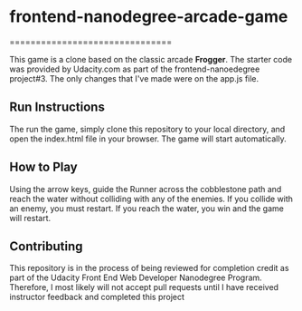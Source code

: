 # frontend-nanodegree-arcade-game
  ===============================

This game is a clone based on the classic arcade **Frogger**. The starter code was provided by Udacity.com as part of the frontend-nanoedegree project#3. The only changes that I've made were on the app.js file.

## Run Instructions

The run the game, simply clone this repository to your local directory, and open the index.html file in your browser. The game will start automatically.

## How to Play

Using the arrow keys, guide the Runner across the cobblestone path and reach the water without colliding with any of the enemies. If you collide with an enemy, you must restart. If you reach the water, you win and the game will restart.

## Contributing

This repository is in the process of being reviewed for completion credit as part of the Udacity Front End Web Developer Nanodegree Program. Therefore, I most likely will not accept pull requests until I have received instructor feedback and completed this project

